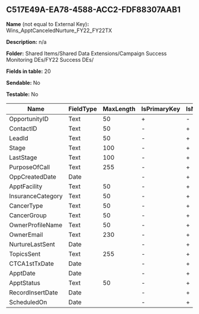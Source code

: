 ## C517E49A-EA78-4588-ACC2-FDF88307AAB1

**Name** (not equal to External Key)**:** Wins_ApptCanceledNurture_FY22_FY22TX

**Description:** n/a

**Folder:** Shared Items/Shared Data Extensions/Campaign Success Monitoring DEs/FY22 Success DEs/

**Fields in table:** 20

**Sendable:** No

**Testable:** No

| Name | FieldType | MaxLength | IsPrimaryKey | IsNullable | DefaultValue |
| --- | --- | --- | --- | --- | --- |
| OpportunityID | Text | 50 | + | - |  |
| ContactID | Text | 50 | - | + |  |
| LeadId | Text | 50 | - | + |  |
| Stage | Text | 100 | - | + |  |
| LastStage | Text | 100 | - | + |  |
| PurposeOfCall | Text | 255 | - | + |  |
| OppCreatedDate | Date |  | - | + |  |
| ApptFacility | Text | 50 | - | + |  |
| InsuranceCategory | Text | 50 | - | + |  |
| CancerType | Text | 50 | - | + |  |
| CancerGroup | Text | 50 | - | + |  |
| OwnerProfileName | Text | 50 | - | + |  |
| OwnerEmail | Text | 230 | - | + |  |
| NurtureLastSent | Date |  | - | + |  |
| TopicsSent | Text | 255 | - | + |  |
| CTCA1stTxDate | Date |  | - | + |  |
| ApptDate | Date |  | - | + |  |
| ApptStatus | Text | 50 | - | + |  |
| RecordInsertDate | Date |  | - | + | GetDate() |
| ScheduledOn | Date |  | - | + |  |
